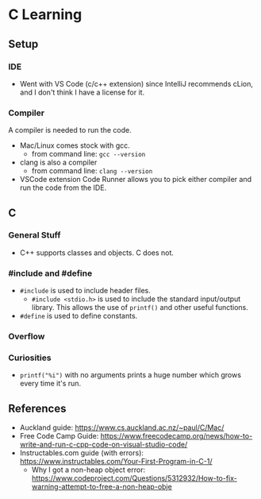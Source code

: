 # C Learning

## Setup
### IDE
- Went with VS Code (c/c++ extension) since IntelliJ recommends cLion, and I don't think I have a license for it.

### Compiler
A compiler is needed to run the code.
- Mac/Linux comes stock with gcc.
  - from command line: `gcc --version`
- clang is also a compiler
  - from command line: `clang --version`
- VSCode extension Code Runner allows you to pick either compiler and run the code from the IDE.

## C

### General Stuff
- C++ supports classes and objects. C does not.

### #include and #define
- `#include` is used to include header files.
  - `#include <stdio.h>` is used to include the standard input/output library. This allows the use of `printf()` and other useful functions.
- `#define` is used to define constants.

### Overflow

### Curiosities
- `printf("%i")` with no arguments prints a huge number which grows every time it's run.

## References
- Auckland guide: https://www.cs.auckland.ac.nz/~paul/C/Mac/
- Free Code Camp Guide: https://www.freecodecamp.org/news/how-to-write-and-run-c-cpp-code-on-visual-studio-code/
- Instructables.com guide (with errors): https://www.instructables.com/Your-First-Program-in-C-1/
  - Why I got a non-heap object error: https://www.codeproject.com/Questions/5312932/How-to-fix-warning-attempt-to-free-a-non-heap-obje